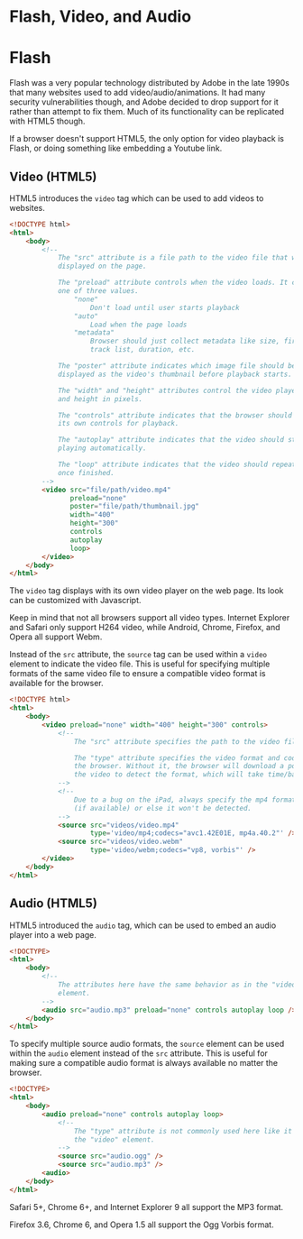 # Flash, Video, and Audio

# Flash
Flash was a very popular technology distributed by Adobe in the late 1990s that many websites used to add video/audio/animations. It had many security vulnerabilities though, and Adobe decided to drop support for it rather than attempt to fix them. Much of its functionality can be replicated with HTML5 though.

If a browser doesn't support HTML5, the only option for video playback is Flash, or doing something like embedding a Youtube link.

## Video (HTML5)
HTML5 introduces the `video` tag which can be used to add videos to websites.
```html
<!DOCTYPE html>
<html>
    <body>
        <!--
            The "src" attribute is a file path to the video file that will be
            displayed on the page.

            The "preload" attribute controls when the video loads. It can have
            one of three values.
                "none"
                    Don't load until user starts playback
                "auto"
                    Load when the page loads
                "metadata"
                    Browser should just collect metadata like size, first frame,
                    track list, duration, etc.

            The "poster" attribute indicates which image file should be
            displayed as the video's thumbnail before playback starts.

            The "width" and "height" attributes control the video player's width
            and height in pixels.

            The "controls" attribute indicates that the browser should supply
            its own controls for playback.

            The "autoplay" attribute indicates that the video should start
            playing automatically.

            The "loop" attribute indicates that the video should repeat playback
            once finished.
        -->
        <video src="file/path/video.mp4"
               preload="none"
               poster="file/path/thumbnail.jpg"
               width="400"
               height="300"
               controls
               autoplay
               loop>
        </video>
    </body>
</html>
```

The `video` tag displays with its own video player on the web page. Its look can be customized with Javascript.

Keep in mind that not all browsers support all video types. Internet Explorer and Safari only support H264 video, while Android, Chrome, Firefox, and Opera all support Webm.

Instead of the `src` attribute, the `source` tag can be used within a `video` element to indicate the video file. This is useful for specifying multiple formats of the same video file to ensure a compatible video format is available for the browser.
```html
<!DOCTYPE html>
<html>
    <body>
        <video preload="none" width="400" height="300" controls>
            <!--
                The "src" attribute specifies the path to the video file.

                The "type" attribute specifies the video format and codecs to
                the browser. Without it, the browser will download a portion of
                the video to detect the format, which will take time/bandwidth.
            -->
            <!--
                Due to a bug on the iPad, always specify the mp4 format first
                (if available) or else it won't be detected.
            -->
            <source src="videos/video.mp4"
                    type='video/mp4;codecs="avc1.42E01E, mp4a.40.2"' />
            <source src="videos/video.webm"
                    type='video/webm;codecs="vp8, vorbis"' />
        </video>
    </body>
</html>
```

## Audio (HTML5)
HTML5 introduced the `audio` tag, which can be used to embed an audio player into a web page.
```html
<!DOCTYPE>
<html>
    <body>
        <!--
            The attributes here have the same behavior as in the "video"
            element.
        -->
        <audio src="audio.mp3" preload="none" controls autoplay loop />
    </body>
</html>
```

To specify multiple source audio formats, the `source` element can be used within the `audio` element instead of the `src` attribute. This is useful for making sure a compatible audio format is always available no matter the browser.
```html
<!DOCTYPE>
<html>
    <body>
        <audio preload="none" controls autoplay loop>
            <!--
                The "type" attribute is not commonly used here like it is under
                the "video" element.
            -->
            <source src="audio.ogg" />
            <source src="audio.mp3" />
        <audio>
    </body>
</html>
```

Safari 5+, Chrome 6+, and Internet Explorer 9 all support the MP3 format.

Firefox 3.6, Chrome 6, and Opera 1.5 all support the Ogg Vorbis format.
